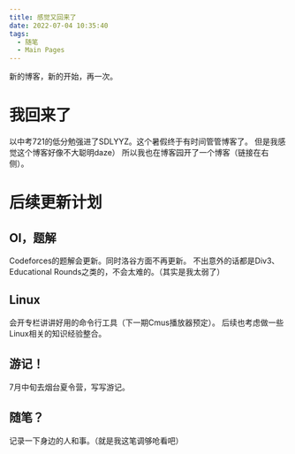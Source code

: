 ```yaml
---
title: 感觉又回来了
date: 2022-07-04 10:35:40
tags:
  - 随笔
  - Main Pages
---
```

新的博客，新的开始，再一次。

# 我回来了
以中考721的低分勉强进了SDLYYZ。这个暑假终于有时间管管博客了。
但是我感觉这个博客好像不大聪明daze）
所以我也在博客园开了一个博客（链接在右侧）。

# 后续更新计划
## OI，题解
Codeforces的题解会更新。同时洛谷方面不再更新。
不出意外的话都是Div3、Educational Rounds之类的，不会太难的。（其实是我太弱了）

## Linux
会开专栏讲讲好用的命令行工具（下一期Cmus播放器预定）。
后续也考虑做一些Linux相关的知识经验整合。

## 游记！
7月中旬去烟台夏令营，写写游记。

## 随笔？
记录一下身边的人和事。（就是我这笔调够呛看吧）